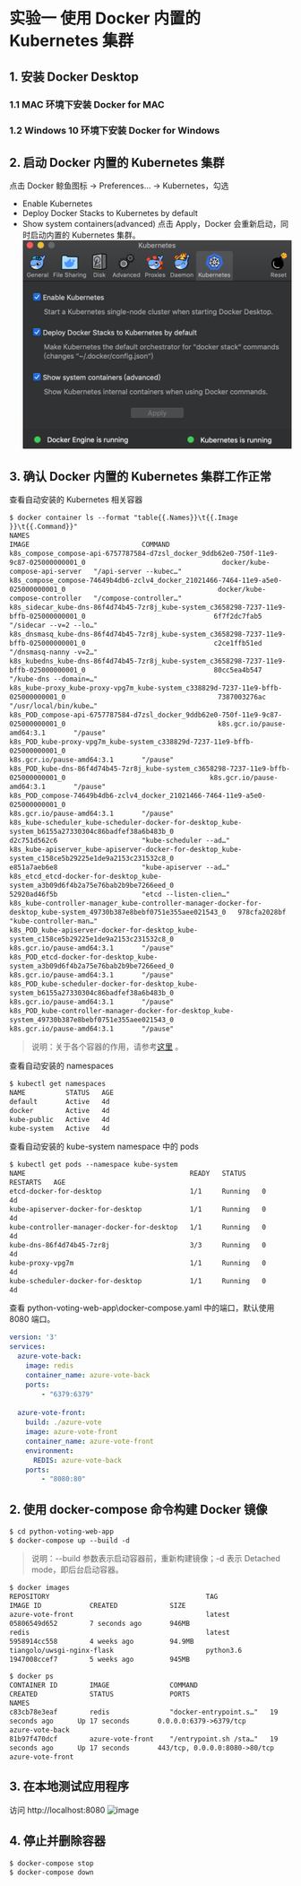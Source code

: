 # 实验一 使用 Docker 内置的 Kubernetes 集群

## 1. 安装 Docker Desktop 

### 1.1 MAC 环境下安装 Docker for MAC

### 1.2 Windows 10 环境下安装 Docker for Windows

## 2. 启动 Docker 内置的 Kubernetes 集群
点击 Docker 鲸鱼图标 -> Preferences... -> Kubernetes，勾选
- Enable Kubernetes
- Deploy Docker Stacks to Kubernetes by default
- Show system containers(advanced)
点击 Apply，Docker 会重新启动，同时启动内置的 Kubernetes 集群。
![image](./images/k8s-quickstart-lab01-01.png)

## 3. 确认 Docker 内置的 Kubernetes 集群工作正常
查看自动安装的 Kubernetes 相关容器
```console
$ docker container ls --format "table{{.Names}}\t{{.Image }}\t{{.Command}}"
NAMES                                                                                                                   IMAGE                            COMMAND
k8s_compose_compose-api-6757787584-d7zsl_docker_9ddb62e0-750f-11e9-9c87-025000000001_0                                  docker/kube-compose-api-server   "/api-server --kubec…"
k8s_compose_compose-74649b4db6-zclv4_docker_21021466-7464-11e9-a5e0-025000000001_0                                      docker/kube-compose-controller   "/compose-controller…"
k8s_sidecar_kube-dns-86f4d74b45-7zr8j_kube-system_c3658298-7237-11e9-bffb-025000000001_0                                6f7f2dc7fab5                     "/sidecar --v=2 --lo…"
k8s_dnsmasq_kube-dns-86f4d74b45-7zr8j_kube-system_c3658298-7237-11e9-bffb-025000000001_0                                c2ce1ffb51ed                     "/dnsmasq-nanny -v=2…"
k8s_kubedns_kube-dns-86f4d74b45-7zr8j_kube-system_c3658298-7237-11e9-bffb-025000000001_0                                80cc5ea4b547                     "/kube-dns --domain=…"
k8s_kube-proxy_kube-proxy-vpg7m_kube-system_c338829d-7237-11e9-bffb-025000000001_0                                      7387003276ac                     "/usr/local/bin/kube…"
k8s_POD_compose-api-6757787584-d7zsl_docker_9ddb62e0-750f-11e9-9c87-025000000001_0                                      k8s.gcr.io/pause-amd64:3.1       "/pause"
k8s_POD_kube-proxy-vpg7m_kube-system_c338829d-7237-11e9-bffb-025000000001_0                                             k8s.gcr.io/pause-amd64:3.1       "/pause"
k8s_POD_kube-dns-86f4d74b45-7zr8j_kube-system_c3658298-7237-11e9-bffb-025000000001_0                                    k8s.gcr.io/pause-amd64:3.1       "/pause"
k8s_POD_compose-74649b4db6-zclv4_docker_21021466-7464-11e9-a5e0-025000000001_0                                          k8s.gcr.io/pause-amd64:3.1       "/pause"
k8s_kube-scheduler_kube-scheduler-docker-for-desktop_kube-system_b6155a27330304c86badfef38a6b483b_0                     d2c751d562c6                     "kube-scheduler --ad…"
k8s_kube-apiserver_kube-apiserver-docker-for-desktop_kube-system_c158ce5b29225e1de9a2153c231532c8_0                     e851a7aeb6e8                     "kube-apiserver --ad…"
k8s_etcd_etcd-docker-for-desktop_kube-system_a3b09d6f4b2a75e76bab2b9be7266eed_0                                         52920ad46f5b                     "etcd --listen-clien…"
k8s_kube-controller-manager_kube-controller-manager-docker-for-desktop_kube-system_49730b387e8bebf0751e355aee021543_0   978cfa2028bf                     "kube-controller-man…"
k8s_POD_kube-apiserver-docker-for-desktop_kube-system_c158ce5b29225e1de9a2153c231532c8_0                                k8s.gcr.io/pause-amd64:3.1       "/pause"
k8s_POD_etcd-docker-for-desktop_kube-system_a3b09d6f4b2a75e76bab2b9be7266eed_0                                          k8s.gcr.io/pause-amd64:3.1       "/pause"
k8s_POD_kube-scheduler-docker-for-desktop_kube-system_b6155a27330304c86badfef38a6b483b_0                                k8s.gcr.io/pause-amd64:3.1       "/pause"
k8s_POD_kube-controller-manager-docker-for-desktop_kube-system_49730b387e8bebf0751e355aee021543_0                       k8s.gcr.io/pause-amd64:3.1       "/pause"
```
>说明：关于各个容器的作用，请参考[这里](https://github.com/kubernetes/kubernetes/tree/master/build) 。

查看自动安装的 namespaces
```console
$ kubectl get namespaces
NAME          STATUS   AGE
default       Active   4d
docker        Active   4d
kube-public   Active   4d
kube-system   Active   4d
```

查看自动安装的 kube-system namespace 中的 pods
```console
$ kubectl get pods --namespace kube-system
NAME                                         READY   STATUS    RESTARTS   AGE
etcd-docker-for-desktop                      1/1     Running   0          4d
kube-apiserver-docker-for-desktop            1/1     Running   0          4d
kube-controller-manager-docker-for-desktop   1/1     Running   0          4d
kube-dns-86f4d74b45-7zr8j                    3/3     Running   0          4d
kube-proxy-vpg7m                             1/1     Running   0          4d
kube-scheduler-docker-for-desktop            1/1     Running   0          4d
```

查看 python-voting-web-app\docker-compose.yaml 中的端口，默认使用8080 端口。
```yaml
version: '3'
services:
  azure-vote-back:
    image: redis
    container_name: azure-vote-back
    ports:
        - "6379:6379"

  azure-vote-front:
    build: ./azure-vote
    image: azure-vote-front
    container_name: azure-vote-front
    environment:
      REDIS: azure-vote-back
    ports:
        - "8080:80"
 ```

## 2. 使用 docker-compose 命令构建 Docker 镜像
```console
$ cd python-voting-web-app
$ docker-compose up --build -d
```
>说明：--build 参数表示启动容器前，重新构建镜像；-d 表示 Detached mode，即后台启动容器。

```console
$ docker images
REPOSITORY                                       TAG                 IMAGE ID            CREATED             SIZE
azure-vote-front                                 latest              05806549d652        7 seconds ago       946MB
redis                                            latest              5958914cc558        4 weeks ago         94.9MB
tiangolo/uwsgi-nginx-flask                       python3.6           1947008ccef7        5 weeks ago         945MB
```
```console
$ docker ps
CONTAINER ID        IMAGE               COMMAND                  CREATED             STATUS              PORTS                           NAMES
c83cb78e3eaf        redis               "docker-entrypoint.s…"   19 seconds ago      Up 17 seconds       0.0.0.0:6379->6379/tcp          azure-vote-back
81b97f470dcf        azure-vote-front    "/entrypoint.sh /sta…"   19 seconds ago      Up 17 seconds       443/tcp, 0.0.0.0:8080->80/tcp   azure-vote-front
```

## 3. 在本地测试应用程序
访问 http://localhost:8080
![image](./images/aks-tutorial-lab01-01.png)

## 4. 停止并删除容器
```console
$ docker-compose stop
$ docker-compose down
```
